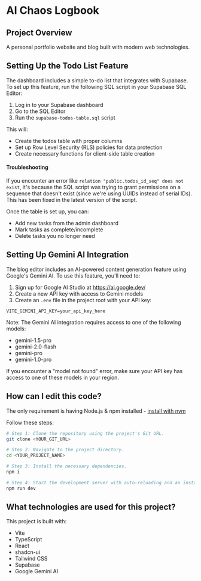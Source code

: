 # AI Chaos Logbook

## Project Overview

A personal portfolio website and blog built with modern web technologies.

## Setting Up the Todo List Feature

The dashboard includes a simple to-do list that integrates with Supabase. To set up this feature, run the following SQL script in your Supabase SQL Editor:

1. Log in to your Supabase dashboard
2. Go to the SQL Editor
3. Run the `supabase-todos-table.sql` script

This will:
- Create the todos table with proper columns
- Set up Row Level Security (RLS) policies for data protection
- Create necessary functions for client-side table creation

#### Troubleshooting

If you encounter an error like `relation "public.todos_id_seq" does not exist`, it's because the SQL script was trying to grant permissions on a sequence that doesn't exist (since we're using UUIDs instead of serial IDs). This has been fixed in the latest version of the script.

Once the table is set up, you can:
- Add new tasks from the admin dashboard
- Mark tasks as complete/incomplete
- Delete tasks you no longer need

## Setting Up Gemini AI Integration

The blog editor includes an AI-powered content generation feature using Google's Gemini AI. To use this feature, you'll need to:

1. Sign up for Google AI Studio at https://ai.google.dev/
2. Create a new API key with access to Gemini models
3. Create an `.env` file in the project root with your API key:

```
VITE_GEMINI_API_KEY=your_api_key_here
```

Note: The Gemini AI integration requires access to one of the following models:
- gemini-1.5-pro
- gemini-2.0-flash
- gemini-pro
- gemini-1.0-pro

If you encounter a "model not found" error, make sure your API key has access to one of these models in your region.

## How can I edit this code?

The only requirement is having Node.js & npm installed - [install with nvm](https://github.com/nvm-sh/nvm#installing-and-updating)

Follow these steps:

```sh
# Step 1: Clone the repository using the project's Git URL.
git clone <YOUR_GIT_URL>

# Step 2: Navigate to the project directory.
cd <YOUR_PROJECT_NAME>

# Step 3: Install the necessary dependencies.
npm i

# Step 4: Start the development server with auto-reloading and an instant preview.
npm run dev
```

## What technologies are used for this project?

This project is built with:

- Vite
- TypeScript
- React
- shadcn-ui
- Tailwind CSS
- Supabase
- Google Gemini AI
